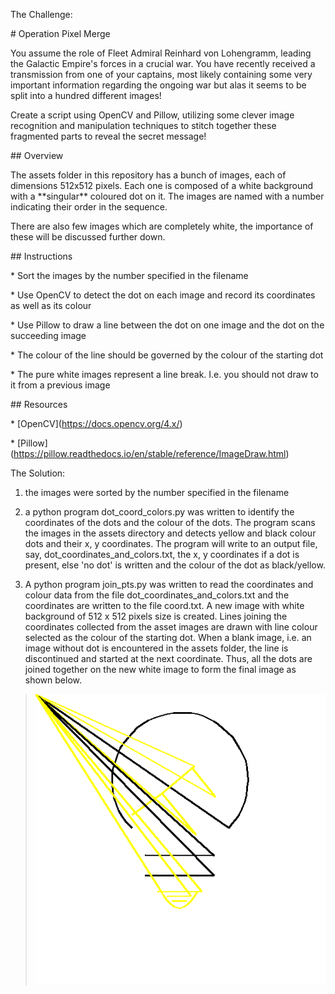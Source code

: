 The Challenge:

\# Operation Pixel Merge

You assume the role of Fleet Admiral Reinhard von Lohengramm, leading
the Galactic Empire's forces in a crucial war. You have recently
received a transmission from one of your captains, most likely
containing some very important information regarding the ongoing war but
alas it seems to be split into a hundred different images!

Create a script using OpenCV and Pillow, utilizing some clever image
recognition and manipulation techniques to stitch together these
fragmented parts to reveal the secret message!

\## Overview

The assets folder in this repository has a bunch of images, each of
dimensions 512x512 pixels. Each one is composed of a white background
with a \*\*singular\*\* coloured dot on it. The images are named with a
number indicating their order in the sequence.

There are also few images which are completely white, the importance of
these will be discussed further down.

\## Instructions

\* Sort the images by the number specified in the filename

\* Use OpenCV to detect the dot on each image and record its coordinates
as well as its colour

\* Use Pillow to draw a line between the dot on one image and the dot on
the succeeding image

\* The colour of the line should be governed by the colour of the
starting dot

\* The pure white images represent a line break. I.e. you should not
draw to it from a previous image

\## Resources

\* \[OpenCV\](https://docs.opencv.org/4.x/)

\*
\[Pillow\](<https://pillow.readthedocs.io/en/stable/reference/ImageDraw.html>)

The Solution:

1.  the images were sorted by the number specified in the filename

2.  a python program dot_coord_colors.py was written to identify the
    coordinates of the dots and the colour of the dots. The program
    scans the images in the assets directory and detects yellow and
    black colour dots and their x, y coordinates. The program will write
    to an output file, say, dot_coordinates_and_colors.txt, the x, y
    coordinates if a dot is present, else 'no dot' is written and the
    colour of the dot as black/yellow.

3.  A python program join_pts.py was written to read the coordinates and
    colour data from the file dot_coordinates_and_colors.txt and the
    coordinates are written to the file coord.txt. A new image with
    white background of 512 x 512 pixels size is created. Lines joining
    the coordinates collected from the asset images are drawn with line
    colour selected as the colour of the starting dot. When a blank
    image, i.e. an image without dot is encountered in the assets
    folder, the line is discontinued and started at the next coordinate.
    Thus, all the dots are joined together on the new white image to
    form the final image as shown below.

> ![](./media/image1.png)
